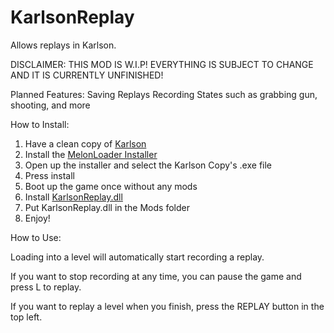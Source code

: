 # KarlsonReplay
Allows replays in Karlson.

DISCLAIMER:
THIS MOD IS W.I.P! EVERYTHING IS SUBJECT TO CHANGE AND IT IS CURRENTLY UNFINISHED!

Planned Features:
Saving Replays
Recording States such as grabbing gun, shooting, and more

How to Install:

1. Have a clean copy of [Karlson](https://danidev.itch.io/karlson)
2. Install the [MelonLoader Installer](https://github.com/HerpDerpinstine/MelonLoader/releases/latest/download/MelonLoader.Installer.exe) 
3. Open up the installer and select the Karlson Copy's .exe file
4. Press install
5. Boot up the game once without any mods
6. Install [KarlsonReplay.dll](https://github.com/iaihrs/HighPoint/releases/download/1.0/HighPoint.dll)
7. Put KarlsonReplay.dll in the Mods folder
8. Enjoy!

How to Use:

Loading into a level will automatically start recording a replay. 

If you want to stop recording at any time, you can pause the game and press L to replay.

If you want to replay a level when you finish, press the REPLAY button in the top left.
